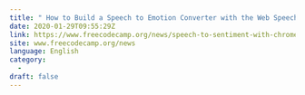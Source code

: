 ```yaml
---
title: " How to Build a Speech to Emotion Converter with the Web Speech API and Node.js "
date: 2020-01-29T09:55:29Z
link: https://www.freecodecamp.org/news/speech-to-sentiment-with-chrome-and-nodejs/?utm_medium=RSS&utm_source=news.12bit.vn
site: www.freecodecamp.org/news
language: English
category:
  -   
draft: false
---
```

